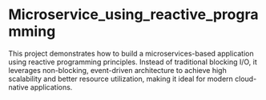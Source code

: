 # Microservice_using_reactive_programming
This project demonstrates how to build a microservices-based application using reactive programming principles. Instead of traditional blocking I/O, it leverages non-blocking, event-driven architecture to achieve high scalability and better resource utilization, making it ideal for modern cloud-native applications.
